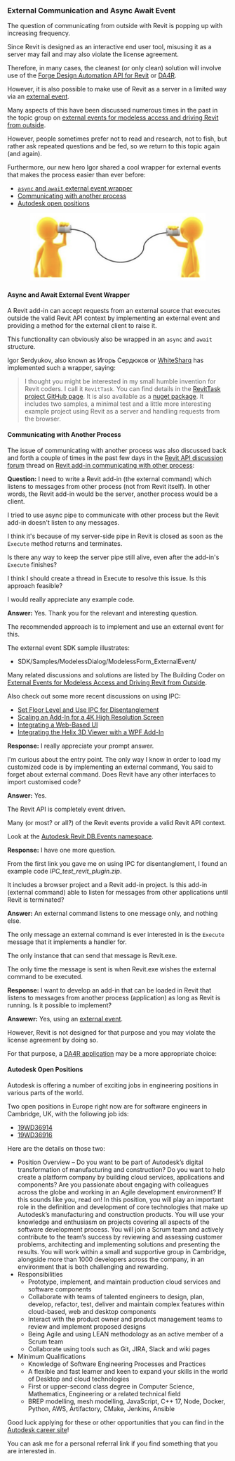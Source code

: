 <head>
<meta http-equiv="Content-Type" content="text/html; charset=utf-8">
<link rel="stylesheet" type="text/css" href="bc.css">
<script src="https://cdn.rawgit.com/google/code-prettify/master/loader/run_prettify.js" type="text/javascript"></script>
<script async src="https://platform.twitter.com/widgets.js" charset="utf-8"></script>
</head>

<!---

twitter:

Autodesk open positions, communicating from outside with Revit and an async/await external event wrapper for the #RevitAPI #DynamoBim @AutodeskForge @AutodeskRevit #bim #ForgeDevCon http://bit.ly/asyncawaitexternal

<code>async</code> and <code>await</code> external event wrapper!
Communicating from outside with Revit is often better replaced by the Forge Design Automation API for Revit.
However, it is also possible to make use of Revit as a server in a limited way via an external event
&ndash; Communicating with another process
&ndash; Autodesk open positions...

linkedin:

Autodesk open positions, communicating from outside with Revit and an async/await external event wrapper for the #RevitAPI 

http://bit.ly/asyncawaitexternal

async and await external event wrapper!

Communicating from outside with Revit is often better replaced by the Forge Design Automation API for Revit.

However, it is also possible to make use of Revit as a server in a limited way via an external event:

- Communicating with another process
- Autodesk open positions...

#bim #DynamoBim #ForgeDevCon #Revit #API #IFC #SDK #AI #VisualStudio #Autodesk #AEC #adsk

the [Revit API discussion forum](http://forums.autodesk.com/t5/revit-api-forum/bd-p/160) thread

<p style="font-size: 80%; font-style:italic"></p>

-->

### External Communication and Async Await Event

The question of communicating from outside with Revit is popping up with increasing frequency.

Since Revit is designed as an interactive end user tool, misusing it as a server may fail and may also violate the license agreement.

Therefore, in many cases, the cleanest (or only clean) solution will involve use of
the [Forge Design Automation API for Revit](https://forge.autodesk.com/en/docs/design-automation/v3/developers_guide/overview)
or [DA4R](https://thebuildingcoder.typepad.com/blog/about-the-author.html#5.55).

However, it is also possible to make use of Revit as a server in a limited way via
an [external event](https://www.revitapidocs.com/2020/05089477-4612-35b2-81a2-89c4f44370ea.htm).

Many aspects of this have been discussed numerous times in the past in the topic group
on [external events for modeless access and driving Revit from outside](https://thebuildingcoder.typepad.com/blog/about-the-author.html#5.28).

However, people sometimes prefer not to read and research, not to fish, but rather ask repeated questions and be fed, so we return to this topic again (and again).

Furthermore, our new hero Igor shared a cool wrapper for external events that makes the process easier than ever before:

- [`async` and `await` external event wrapper](#2)
- [Communicating with another process](#3)
- [Autodesk open positions](#4)

<center>
<img src="img/communication.png" alt="Communication" title="Communication" width="400"/>
</center>

#### <a name="2"></a>Async and Await External Event Wrapper

A Revit add-in can accept requests from an external source that executes outside the valid Revit API context by implementing an external event and providing a method for the external client to raise it.

This functionality can obviously also be wrapped in an `async` and `await` structure.

Igor Serdyukov, also known as Игорь Сердюков or [WhiteSharq](https://github.com/WhiteSharq) has implemented such a wrapper, saying:

> I thought you might be interested in my small humble invention for Revit coders.
I call it `RevitTask`.
You can find details in the [RevitTask project GitHub page](https://github.com/WhiteSharq/RevitTask).
It is also available as a [nuget package](https://www.nuget.org/packages/RevitTask).
It includes two samples, a minimal test and a little more interesting example project using Revit as a server and handling requests from the browser.

#### <a name="3"></a>Communicating with Another Process

The issue of communicating with another process was also discussed back and forth a couple of times in the past few days in 
the [Revit API discussion forum](http://forums.autodesk.com/t5/revit-api-forum/bd-p/160) thread
on [Revit add-in communicating with other process](https://forums.autodesk.com/t5/revit-api-forum/revit-addin-communicating-with-other-process/m-p/9275981):

**Question:** I need to write a Revit add-in (the external command) which listens to messages from other process (not from Revit itself).
In other words, the Revit add-in would be the server, another process would be a client.

I tried to use async pipe to communicate with other process but the Revit add-in doesn't listen to any messages.

I think it's because of my server-side pipe in Revit is closed as soon as the `Execute` method returns and terminates.

Is there any way to keep the server pipe still alive, even after the add-in's `Execute` finishes?

I think I should create a thread in Execute to resolve this issue. Is this approach feasible?

I would really appreciate any example code.

**Answer:** Yes. Thank you for the relevant and interesting question.

The recommended approach is to implement and use an external event for this.

The external event SDK sample illustrates:

- SDK/Samples/ModelessDialog/ModelessForm_ExternalEvent/

Many related discussions and solutions are listed by The Building Coder
on [External Events for Modeless Access and Driving Revit from Outside](https://thebuildingcoder.typepad.com/blog/about-the-author.html#5.28).

Also check out some more recent discussions on using IPC:

- [Set Floor Level and Use IPC for Disentanglement](https://thebuildingcoder.typepad.com/blog/2019/04/set-floor-level-and-use-ipc-for-disentanglement.html)
- [Scaling an Add-In for a 4K High Resolution Screen](https://thebuildingcoder.typepad.com/blog/2019/09/scaling-an-add-in-for-a-4k-high-resolution-screen.html)
- [Integrating a Web-Based UI](https://thebuildingcoder.typepad.com/blog/2019/09/ui-top-forms-buttons-web-etc.html#4)
- [Integrating the Helix 3D Viewer with a WPF Add-In](https://thebuildingcoder.typepad.com/blog/2019/11/integrating-the-helix-3d-viewer-with-a-wpf-add-in.html)

**Response:** I really appreciate your prompt answer.

I'm curious about the entry point.
The only way I know in order to load my customized code is by implementing an external command,
You said to forget about external command.
Does Revit have any other interfaces to import customised code?

**Answer:** Yes.

The Revit API is completely event driven.

Many (or most? or all?) of the Revit events provide a valid Revit API context.

Look at the [Autodesk.Revit.DB.Events namespace](https://www.revitapidocs.com/2020/b86712d6-83b3-e044-8016-f9881ecd3800.htm).

**Response:** I have one more question.

From the first link you gave me on using IPC for disentanglement, I found an example code *IPC_test_revit_plugin.zip*.

It includes a browser project and a Revit add-in project.
Is this add-in (external command) able to listen for messages from other applications until Revit is terminated?

**Answer:** An external command listens to one message only, and nothing else.

The only message an external command is ever interested in is the `Execute` message that it implements a handler for.

The only instance that can send that message is Revit.exe.

The only time the message is sent is when Revit.exe wishes the external command to be executed.

**Response:** I want to develop an add-in that can be loaded in Revit that listens to messages from another process (application) as long as Revit is running. Is it possible to implement?

**Answewr:** Yes, using an [external event](https://thebuildingcoder.typepad.com/blog/about-the-author.html#5.28).

However, Revit is not designed for that purpose and you may violate the license agreement by doing so.

For that purpose,
a [DA4R application](https://thebuildingcoder.typepad.com/blog/about-the-author.html#5.55) may
be a more appropriate choice:

#### <a name="4"></a>Autodesk Open Positions

Autodesk is offering a number of exciting jobs in engineering positions in various parts of the world.

Two open positions in Europe right now are for software engineers in Cambridge, UK, with the following job ids:

- [19WD36914](https://rolp.co/Fzo7i)
- [19WD36916](https://rolp.co/IEBFh)

Here are the details on those two:

- Position Overview &ndash; 
Do you want to be part of Autodesk’s digital transformation of manufacturing and construction? Do you want to help create a platform company by building cloud services, applications and components? Are you passionate about engaging with colleagues across the globe and working in an Agile development environment? If this sounds like you, read on! In this position, you will play an important role in the definition and development of core technologies that make up Autodesk’s manufacturing and construction products. You will use your knowledge and enthusiasm on projects covering all aspects of the software development process. You will join a Scrum team and actively contribute to the team’s success by reviewing and assessing customer problems, architecting and implementing solutions and presenting the results. You will work within a small and supportive group in Cambridge, alongside more than 1000 developers across the company, in an environment that is both challenging and rewarding.
- Responsibilities
    - Prototype, implement, and maintain production cloud services and software components
    - Collaborate with teams of talented engineers to design, plan, develop, refactor, test, deliver and maintain complex features within cloud-based, web and desktop components
    - Interact with the product owner and product management teams to review and implement proposed designs
    - Being Agile and using LEAN methodology as an active member of a Scrum team
    - Collaborate using tools such as Git, JIRA, Slack and wiki pages
- Minimum Qualifications
    - Knowledge of Software Engineering Processes and Practices
    - A flexible and fast learner and keen to expand your skills in the world of Desktop and cloud technologies
    - First or upper-second class degree in Computer Science, Mathematics, Engineering or a related technical field
    - BREP modelling, mesh modelling, JavaScript, C++ 17, Node, Docker, Python, AWS, Artifactory, CMake, Jenkins, Ansible

Good luck applying for these or other opportunities that you can find in the [Autodesk career site](https://www.autodesk.com/careers)!

You can ask me for a personal referral link if you find something that you are interested in.
